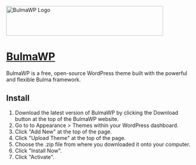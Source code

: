 <a href="https://bulmawp.io"><img src="https://bulmawp.io/images/logo-dark.png" width="421" height="80" alt="BulmaWP Logo"></a>

# [BulmaWP](https://bulmawp.io)

BulmaWP is a free, open-source WordPress theme built with the powerful and flexible Bulma framework.

## Install

1. Download the latest version of BulmaWP by clicking the Download button at the top of the BulmaWP website.
2. Go to to Appearance > Themes within your WordPress dashboard.
3. Click "Add New" at the top of the page.
4. Click "Upload Theme" at the top of the page.
5. Choose the .zip file from where you downloaded it onto your computer.
6. Click "Install Now".
7. Click "Activate".
